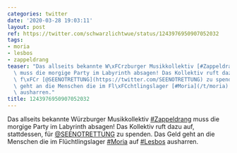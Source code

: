 ```yaml
---
categories: twitter
date: '2020-03-28 19:03:11'
layout: post
ref: https://twitter.com/schwarzlichtwue/status/1243976950907052032
tags:
- moria
- lesbos
- zappeldrang
teaser: "Das allseits bekannte W\xFCrzburger Musikkollektiv [#Zappeldrang](/t/zappeldrang)\
  \ muss die morgige Party im Labyrinth absagen! Das Kollektiv ruft dazu auf, stattdessen,\
  \ f\xFCr [@SEENOTRETTUNG](https://twitter.com/SEENOTRETTUNG) zu spenden. Das Geld\
  \ geht an die Menschen die im Fl\xFCchtlingslager [#Moria](/t/moria) auf [#Lesbos](/t/lesbos)\
  \ ausharren."
title: 1243976950907052032
---
```

Das allseits bekannte Würzburger Musikkollektiv [#Zappeldrang](/t/zappeldrang) muss die morgige Party im Labyrinth absagen! Das Kollektiv ruft dazu auf, stattdessen, für [@SEENOTRETTUNG](https://twitter.com/SEENOTRETTUNG) zu spenden. Das Geld geht an die Menschen die im Flüchtlingslager [#Moria](/t/moria) auf [#Lesbos](/t/lesbos) ausharren.